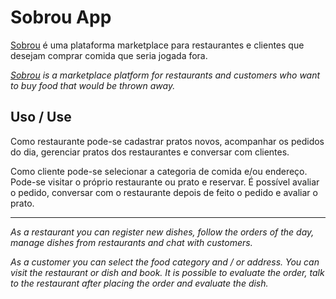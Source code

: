 # Sobrou App

[Sobrou](https://sobrouapp.com) é uma plataforma marketplace para restaurantes e clientes que desejam comprar comida que seria jogada fora.

<i>[Sobrou](https://sobrouapp.com) is a marketplace platform for restaurants and customers who want to buy food that would be thrown away.</i>

## Uso / Use

Como restaurante pode-se cadastrar pratos novos, acompanhar os pedidos do dia, gerenciar pratos dos restaurantes e conversar com clientes.

Como cliente pode-se selecionar a categoria de comida e/ou endereço. Pode-se visitar o próprio restaurante ou prato e reservar. É possível avaliar o pedido, conversar com o restaurante depois de feito o pedido e avaliar o prato.

--------------------------------------------------------------------------

<i>As a restaurant you can register new dishes, follow the orders of the day, manage dishes from restaurants and chat with customers.</i>

<i>As a customer you can select the food category and / or address. You can visit the restaurant or dish and book. It is possible to evaluate the order, talk to the restaurant after placing the order and evaluate the dish.</i>
